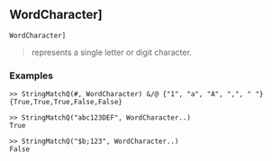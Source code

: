 ## WordCharacter]

```
WordCharacter]
```

> represents a single letter or digit character.

### Examples

```
>> StringMatchQ(#, WordCharacter) &/@ {"1", "a", "A", ",", " "} 
{True,True,True,False,False}

>> StringMatchQ("abc123DEF", WordCharacter..)
True

>> StringMatchQ("$b;123", WordCharacter..)
False
```